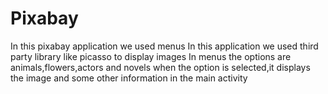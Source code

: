 # Pixabay
In this pixabay application we used menus
In this application we used third party library like picasso to display images
In menus the options are animals,flowers,actors and novels
when the option is selected,it displays the image and some other information in the main activity
